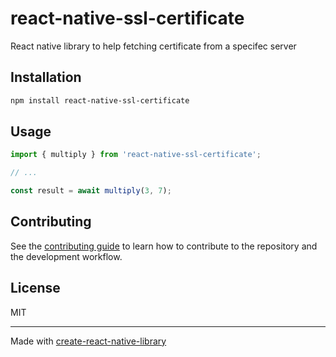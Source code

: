 # react-native-ssl-certificate

React native library to help fetching certificate from a specifec server

## Installation

```sh
npm install react-native-ssl-certificate
```

## Usage

```js
import { multiply } from 'react-native-ssl-certificate';

// ...

const result = await multiply(3, 7);
```

## Contributing

See the [contributing guide](CONTRIBUTING.md) to learn how to contribute to the repository and the development workflow.

## License

MIT

---

Made with [create-react-native-library](https://github.com/callstack/react-native-builder-bob)
